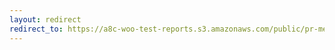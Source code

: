 ```yaml
---
layout: redirect
redirect_to: https://a8c-woo-test-reports.s3.amazonaws.com/public/pr-merge/38173/api/index.html
---
```

